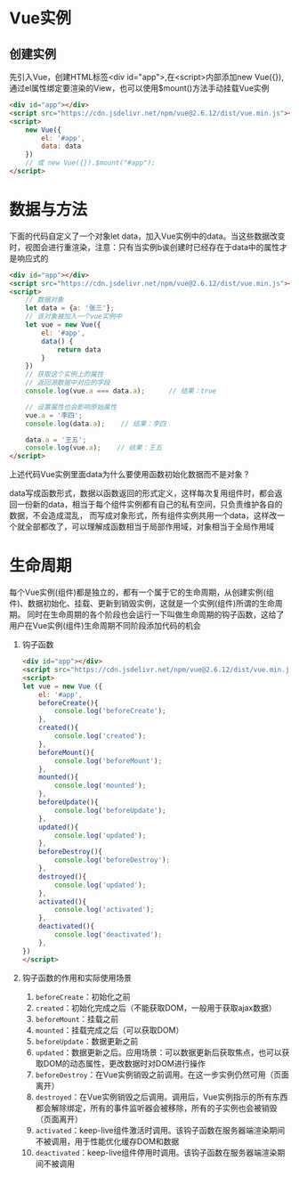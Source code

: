 # Vue实例

## 创建实例
先引入Vue，创建HTML标签\<div id="app"></div>,在\<script>内部添加new Vue({}),通过el属性绑定要渲染的View，也可以使用$mount()方法手动挂载Vue实例
```HTML
<div id="app"></div>
<script src="https://cdn.jsdelivr.net/npm/vue@2.6.12/dist/vue.min.js"></script>
<script>
    new Vue({
        el: '#app',
        data: data
    })
    // 或 new Vue({}).$mount("#app");
</script>
```

# 数据与方法

下面的代码自定义了一个对象let data，加入Vue实例中的data。当这些数据改变时，视图会进行重渲染，注意：只有当实例b诶创建时已经存在于data中的属性才是响应式的
```HTML
<div id="app"></div>
<script src="https://cdn.jsdelivr.net/npm/vue@2.6.12/dist/vue.min.js"></script>
<script>
    // 数据对象
    let data = {a: '张三'};
    // 该对象被加入一个vue实例中
    let vue = new Vue({
        el: '#app',
        data() {
            return data
        }
    })
    // 获取这个实例上的属性
    // 返回源数据中对应的字段
    console.log(vue.a === data.a);      // 结果：true

    // 设置属性也会影响原始属性
    vue.a = '李四';
    console.log(data.a);    // 结果：李四

    data.a = '王五';
    console.log(vue.a);    // 结果：王五
</script>
```

上述代码Vue实例里面data为什么要使用函数初始化数据而不是对象？

data写成函数形式，数据以函数返回的形式定义，这样每次复用组件时，都会返回一份新的data，相当于每个组件实例都有自己的私有空间，只负责维护各自的数据，不会造成混乱，
而写成对象形式，所有组件实例共用一个data，这样改一个就全部都改了，可以理解成函数相当于局部作用域，对象相当于全局作用域

# 生命周期
每个Vue实例(组件)都是独立的，都有一个属于它的生命周期，从创建实例(组件)、数据初始化、挂载、更新到销毁实例，这就是一个实例(组件)所谓的生命周期。
同时在生命周期的各个阶段也会运行一下叫做生命周期的钩子函数，这给了用户在Vue实例(组件)生命周期不同阶段添加代码的机会

1. 钩子函数
    ```HTML
    <div id="app"></div>
    <script src="https://cdn.jsdelivr.net/npm/vue@2.6.12/dist/vue.min.js"></script>
    <script>
    let vue = new Vue ({
        el: '#app',
        beforeCreate(){
            console.log('beforeCreate');
        },
        created(){
            console.log('created');
        },
        beforeMount(){
            console.log('beforeMount');
        },
        mounted(){
            console.log('mounted');
        },
        beforeUpdate(){
            console.log('beforeUpdate');
        },
        updated(){
            console.log('updated');
        },
        beforeDestroy(){
            console.log('beforeDestroy');
        },
        destroyed(){
            console.log('updated');
        },
        activated(){
            console.log('activated');
        },
        deactivated(){
            console.log('deactivated');
        },
    })
    </script>
    ```
   
2. 钩子函数的作用和实际使用场景
   1. `beforeCreate`：初始化之前 
   2. `created`：初始化完成之后（不能获取DOM，一般用于获取ajax数据） 
   3. `beforeMount`：挂载之前 
   4. `mounted`：挂载完成之后（可以获取DOM）
   5. `beforeUpdate`：数据更新之前
   6. `updated`：数据更新之后。应用场景：可以数据更新后获取焦点，也可以获取DOM的动态属性，更改数据时对DOM进行操作
   7. `beforeDestroy`：在Vue实例销毁之前调用。在这一步实例仍然可用（页面离开） 
   8. `destroyed`：在Vue实例销毁之后调用。调用后，Vue实例指示的所有东西都会解除绑定，所有的事件监听器会被移除，所有的子实例也会被销毁（页面离开） 
   9. `activated`：keep-live组件激活时调用。该钩子函数在服务器端渲染期间不被调用，用于性能优化缓存DOM和数据 
   10. `deactivated`：keep-live组件停用时调用。该钩子函数在服务器端渲染期间不被调用
